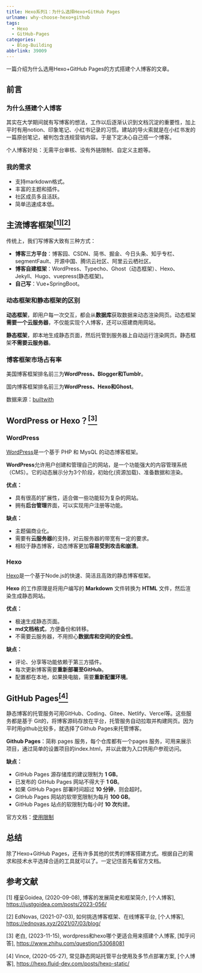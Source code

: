 ```yaml
---
title: Hexo系列1：为什么选择Hexo+GitHub Pages
urlname: why-choose-hexo+github
tags:
  - Hexo
  - GitHub-Pages
categories:
  - Blog-Building
abbrlink: 39009
---
```


一篇介绍为什么选用Hexo+GitHub Pages的方式搭建个人博客的文章。

##  前言

### 为什么搭建个人博客

其实在大学期间就有写博客的想法，工作以后逐渐认识到文档沉淀的重要性，加上平时有用notion、印象笔记、小红书记录的习惯。建站的导火索就是在小红书发的一篇原创笔记，被判包含违规营销内容。于是下定决心自己搭一个博客。

个人博客好处：无需平台审核、没有外链限制、自定义主题等。

### 我的需求

- 支持markdown格式。
- 丰富的主题和插件。
- 社区成员多且活跃。
- 简单迅速成本低。

## 主流博客框架[<sup>[1]</sup>](#refer-anchor-1)[<sup>[2]</sup>](#refer-anchor-2)

传统上，我们写博客大致有三种方式：

- **博客三方平台**：博客园、CSDN、简书、掘金、今日头条、知乎专栏、segmentFault、开源中国、腾讯云社区、阿里云云栖社区。
- **博客自建框架**：WordPress、Typecho、Ghost（动态框架）、Hexo、Jekyll、Hugo、vuepress(静态框架)。
- **自己写**：Vue+SpringBoot。
  
### 动态框架和静态框架的区别

**动态框架**，即用户每一次交互，都会从**数据库**获取数据来动态渲染网页。动态框架**需要一个云服务器**，不仅能实现个人博客，还可以搭建商用网站。

**静态框架**，即本地生成静态页面，然后托管到服务器上自动运行渲染网页。静态框架**不需要云服务器**。

### 博客框架市场占有率

美国博客框架排名前三为**WordPress、Blogger和Tumblr**。

国内博客框架排名前三为**WordPress、Hexo和Ghost**。

数据来源：[builtwith](https://pro.builtwith.com/)

## WordPress or Hexo？[<sup>[3]</sup>](#refer-anchor-3)

### WordPress

[WordPress](https://wordpress.org/)是一个基于 PHP 和 MysQL 的动态博客框架。

**WordPress**允许用户创建和管理自己的网站，是一个功能强大的内容管理系统（CMS）。它的动态展示分为3个阶段，初始化(资源加载)、准备数据和渲染。

**优点：**
- 具有很高的扩展性，适合做一些功能较为复杂的网站。
- 拥有**后台管理**界面，可以实现用户注册等功能。

**缺点：**
- 主题偏商业化。
- 需要有**云服务器**的支持，对云服务器的带宽有一定的要求。
- 相较于静态博客，动态博客更加**容易受到攻击和崩溃**。
  
### Hexo

[Hexo](https://hexo.io/zh-cn/)是一个基于Node.js的快速、简洁且高效的静态博客框架。

**Hexo** 的工作原理是将用户编写的 **Markdown** 文件转换为 **HTML** 文件，然后渲染生成静态网站。 

**优点：**
- 极速生成静态页面。
- **md文档格式**，方便备份和转移。
- 不需要云服务器，不用担心**数据库和空间的安全性**。

**缺点：**
- 评论、分享等功能依赖于第三方插件。
- 每次更新博客需要**重新部署至GitHub**。
- 配置都在本地，如果换电脑，需要**重新配置环境**。

  
## GitHub Pages[<sup>[4]</sup>](#refer-anchor-4)

静态博客的托管服务可用GitHub、Coding、Gitee、Netlify、Vercel等。这些服务都是基于 Git的，将博客源码存放在平台，托管服务自动拉取并构建网页。因为平时用github比较多，就选择了Github Pages来托管博客。

**Github Pages**：简称 pages 服务，每个仓库都有一个pages 服务，可用来展示项目，通过简单的设置项目的index.html，并以此做为入口供用户参观访问。

**缺点：**
- GitHub Pages 源存储库的建议限制为 **1 GB**。
- 已发布的 GitHub Pages 网站不得大于 **1 GB**。
- 如果 GitHub Pages 部署时间超过 **10 分钟**，则会超时。
- GitHub Pages 网站的软带宽限制为每月 **100 GB**。
- GitHub Pages 站点的软限制为每小时 **10 次**构建。

官方文档：[使用限制](help.github.com/en/articles/what-is-github-pages#usage-limits)

## 总结

除了Hexo+GitHub Pages，还有许多其他的优秀的博客搭建方式。根据自己的需求和技术水平选择合适的工具就可以了。一定记住首先看官方文档。

## 参考文献

<div id="refer-anchor-1"></div>

[1] 槿呈Goidea, (2020-09-08), 博客的发展简史和框架简介, [个人博客], https://justgoidea.com/posts/2023-056/

<div id="refer-anchor-2"></div>

[2] EdNovas, (2021-07-03), 如何挑选博客框架、在线博客平台, [个人博客], https://ednovas.xyz/2021/07/03/blog/

<div id="refer-anchor-3"></div>

[3] 老白, (2023-11-15), wordpress和hexo哪个更适合用来搭建个人博客, [知乎问答], https://www.zhihu.com/question/53068081

<div id="refer-anchor-4"></div>

[4] Vince, (2020-05-27), 常见静态网站托管平台使用及多节点部署方案, [个人博客], https://hexo.fluid-dev.com/posts/hexo-static/

